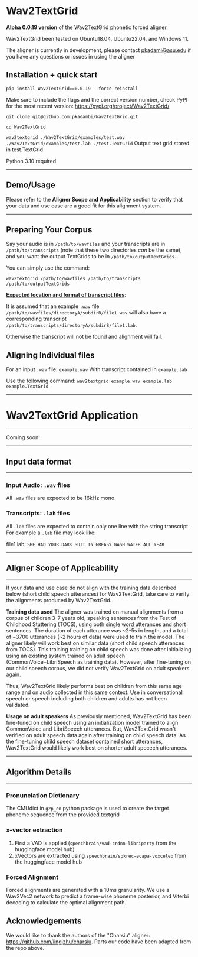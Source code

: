 # Wav2TextGrid
**Alpha 0.0.19 version** of the Wav2TextGrid phonetic forced aligner. 

Wav2TextGrid been tested on Ubuntu18.04, Ubuntu22.04, and Windows 11.

The aligner is currently in development, please contact pkadami@asu.edu if you have any questions or issues in using the aligner

## Installation + quick start

`pip install Wav2TextGrid==0.0.19 --force-reinstall`

Make sure to include the flags and the correct version number, check PyPI for the most recent version: 
https://pypi.org/project/Wav2TextGrid/

`git clone git@github.com:pkadambi/Wav2TextGrid.git`

`cd Wav2TextGrid`

`wav2textgrid ./Wav2TextGrid/examples/test.wav ./Wav2TextGrid/examples/test.lab ./test.TextGrid`
Output text grid stored in test.TextGrid

Python 3.10 required

------
## Demo/Usage

Please refer to the **Aligner Scope and Applicability** section to verify that your data and use case are a good fit for this alignment system. 

------


## Preparing Your Corpus

Say your audio is in `/path/to/wavfiles` and your transcripts are in `/path/to/transcripts` (note that these two 
directories _can_ be the same), and you want the output TextGrids to be in `/path/to/outputTextGrids`.

You can simply use the command:

`wav2textgrid /path/to/wavfiles /path/to/transcripts /path/to/outputTextGrids`


**<u>Expected location and format of transcript files</u>**:

It is assumed that an example `.wav` file `/path/to/wavfiles/directoryA/subdirB/file1.wav`
will also have a corresponding transcript `/path/to/transcripts/directoryA/subdirB/file1.lab`.

Otherwise the transcript will not be found and alignment will fail.


## Aligning Individual files
For an input `.wav` file:  `example.wav` With transcript contained in `example.lab`

Use the following command: `wav2textgrid example.wav example.lab example.TextGrid`

---
# Wav2TextGrid Application

---

Coming soon!

----
## Input data format

----
### Input Audio: `.wav` files
All `.wav` files are expected to be 16kHz mono.

### Transcripts: `.lab` files
All `.lab` files are expected to contain only one line with the string transcript.
For example a `.lab` file may look like:

file1.lab: 
`SHE HAD YOUR DARK SUIT IN GREASY WASH WATER ALL YEAR`

---
## Aligner Scope of Applicability

---

If your data and use case do not align with the training data described below (short child speech utterances) for Wav2TextGrid, take care to verify the alignments produced by Wav2TextGrid.

**Training data used**
The aligner was trained on manual alignments from a corpus of children 3-7 years old, speaking sentences from the Test of Childhood Stuttering (TOCS), using both single word utterances and short sentences. The duration of each utterance was ~2-5s in length, and a total of ~3700 utterances (~2 hours of data) were used to train the model. The aligner likely will work best on similar data (short child speech utterances from TOCS).
This training training on child speech was done after initializing using an existing system trained on adult speech (CommonVoice+LibriSpeech as training data). However, after fine-tuning on our child speech corpus, we did not verify Wav2TextGrid on adult speakers again.

Thus, Wav2TextGrid likely performs best on children from this same age range and on audio collected in this same context. Use in conversational speech or speech including both children and adults has not been validated.

**Usage on adult speakers**
As previously mentioned, Wav2TextGrid has been fine-tuned on child speech using an initialization model trained to align CommonVoice and LibriSpeech utterances. But, Wav2TextGrid wasn't verified on adult speech data again after training on child speech data. As the fine-tuning child speech dataset contained short utterances, Wav2TextGrid would likely work best on shorter adult specech utterances. 



------
## Algorithm Details

------
### Pronunciation Dictionary
The CMUdict in `g2p_en` python package is used to create the target phoneme sequence from the provided textgrid

### x-vector extraction

1. First a VAD is applied (`speechbrain/vad-crdnn-libriparty` from the huggingface model hub)
2. xVectors are extracted using `speechbrain/spkrec-ecapa-voxceleb` from the huggingface model hub

### Forced Alignment

Forced alignments are generated with a 10ms granularity. We use a Wav2Vec2 network to predict 
a frame-wise phoneme posterior, and Viterbi decoding to calculate the optimal alignment path.   


## Acknowledgements
We would like to thank the authors of the "Charsiu" aligner: https://github.com/lingjzhu/charsiu. 
Parts our code have been adapted from the repo above. 
